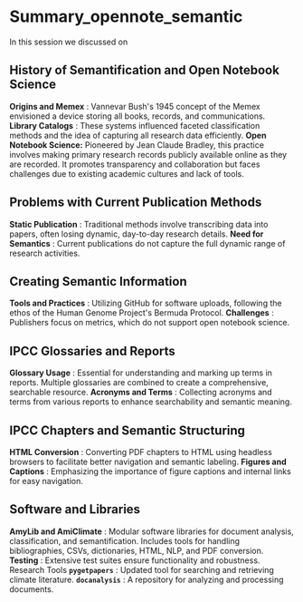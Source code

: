 # Summary_opennote_semantic
In this session we discussed on
## History of Semantification and Open Notebook Science
**Origins and Memex** : Vannevar Bush's 1945 concept of the Memex envisioned a device storing all books, records, and communications.
**Library Catalogs** : These systems influenced faceted classification methods and the idea of capturing all research data efficiently.
**Open Notebook Science:**  Pioneered by Jean Claude Bradley, this practice involves making primary research records publicly available online as they are recorded. It promotes transparency and collaboration but faces challenges due to existing academic cultures and lack of tools.

## Problems with Current Publication Methods
**Static Publication** : Traditional methods involve transcribing data into papers, often losing dynamic, day-to-day research details.
**Need for Semantics** : Current publications do not capture the full dynamic range of research activities.

## Creating Semantic Information
**Tools and Practices** : Utilizing GitHub for software uploads, following the ethos of the Human Genome Project's Bermuda Protocol.
**Challenges** : Publishers focus on metrics, which do not support open notebook science.

## IPCC Glossaries and Reports
**Glossary Usage** : Essential for understanding and marking up terms in reports. Multiple glossaries are combined to create a comprehensive, searchable resource.
**Acronyms and Terms** : Collecting acronyms and terms from various reports to enhance searchability and semantic meaning.

## IPCC Chapters and Semantic Structuring
**HTML Conversion** : Converting PDF chapters to HTML using headless browsers to facilitate better navigation and semantic labeling.
**Figures and Captions** : Emphasizing the importance of figure captions and internal links for easy navigation.

## Software and Libraries
**AmyLib and AmiClimate** : Modular software libraries for document analysis, classification, and semantification. Includes tools for handling bibliographies, CSVs, dictionaries, HTML, NLP, and PDF conversion.
**Testing** : Extensive test suites ensure functionality and robustness.
Research Tools
**`pygetpapers`** : Updated tool for searching and retrieving climate literature.
**`docanalysis`** : A repository for analyzing and processing documents.
